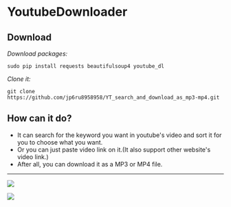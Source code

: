 # YoutubeDownloader
Download
---
*Download packages:*
```
sudo pip install requests beautifulsoup4 youtube_dl  
```
*Clone it:*
```
git clone https://github.com/jp6ru8958958/YT_search_and_download_as_mp3-mp4.git
```


How can it do?
---
- It can search for the keyword you want in youtube's video and sort it for you to choose what you want.
- Or you can just paste video link on it.(It also support other website's video link.)
- After all, you can download it as a MP3 or MP4 file.
---
![](https://i.imgur.com/Xyfd4Xz.png)

![](https://i.imgur.com/nfgQfvn.png)
